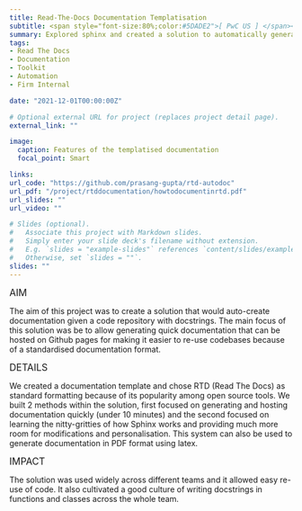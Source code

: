 ```yaml
---
title: Read-The-Docs Documentation Templatisation
subtitle: <span style="font-size:80%;color:#5DADE2">[ PwC US ] </span><span style="font-size:80%"><a href="https://www.linkedin.com/in/bibhashm/" target="_blank">Bibhash Mitra</a>, Prasang Gupta, <a href="https://www.linkedin.com/in/zoraxl/" target="_blank">Zora Li</a>, <a href="https://www.linkedin.com/in/shinan-zhang-85264221/" target="_blank">Shinan Zhang</a></span>
summary: Explored sphinx and created a solution to automatically generate github-hosted documentation under 10 mins in RTD format
tags:
- Read The Docs
- Documentation
- Toolkit
- Automation
- Firm Internal

date: "2021-12-01T00:00:00Z"

# Optional external URL for project (replaces project detail page).
external_link: ""

image:
  caption: Features of the templatised documentation
  focal_point: Smart

links:
url_code: "https://github.com/prasang-gupta/rtd-autodoc"
url_pdf: "/project/rtddocumentation/howtodocumentinrtd.pdf"
url_slides: ""
url_video: ""

# Slides (optional).
#   Associate this project with Markdown slides.
#   Simply enter your slide deck's filename without extension.
#   E.g. `slides = "example-slides"` references `content/slides/example-slides.md`.
#   Otherwise, set `slides = ""`.
slides: ""
---
```


<span style="font-style:bold;font-size:120%"><a class="mt-1">AIM</a></span>

The aim of this project was to create a solution that would auto-create documentation given a code repository with docstrings. The main focus of this solution was be to allow generating quick documentation that can be hosted on Github pages for making it easier to re-use codebases because of a standardised documentation format.

<span style="font-style:bold;font-size:120%"><a class="mt-1">DETAILS</a></span>

We created a documentation template and chose RTD (Read The Docs) as standard formatting because of its popularity among open source tools. We built 2 methods within the solution, first focused on generating and hosting documentation quickly (under 10 minutes) and the second focused on learning the nitty-gritties of how Sphinx works and providing much more room for modifications and personalisation. This system can also be used to generate documentation in PDF format using latex.

<span style="font-style:bold;font-size:120%"><a class="mt-1">IMPACT</a></span>

The solution was used widely across different teams and it allowed easy re-use of code. It also cultivated a good culture of writing docstrings in functions and classes across the whole team.